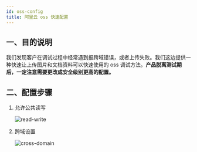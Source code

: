 ```yaml
---
id: oss-config
title: 阿里云 oss 快速配置
---
```


## 一、目的说明

我们发现客户在调试过程中经常遇到报跨域错误，或者上传失败。我们这边提供一种快速让上传图片和文档资料可以快速使用的 oss 调试方法。**产品脱离测试期后，一定注意需要更改成安全级别更高的配置。**

## 二、配置步骤

1. 允许公共读写

    ![read-write](/img/read-write.png)

2. 跨域设置

    ![cross-domain](/img/cross-domain.png)